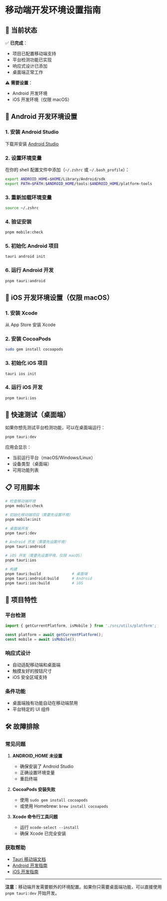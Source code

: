 # 移动端开发环境设置指南

## 🎯 当前状态

✅ **已完成**：
- 项目已配置移动端支持
- 平台检测功能已实现
- 响应式设计已添加
- 桌面端正常工作

⚠️ **需要设置**：
- Android 开发环境
- iOS 开发环境（仅限 macOS）

## 📱 Android 开发环境设置

### 1. 安装 Android Studio
下载并安装 [Android Studio](https://developer.android.com/studio)

### 2. 设置环境变量
在你的 shell 配置文件中添加（`~/.zshrc` 或 `~/.bash_profile`）：

```bash
export ANDROID_HOME=$HOME/Library/Android/sdk
export PATH=$PATH:$ANDROID_HOME/tools:$ANDROID_HOME/platform-tools
```

### 3. 重新加载环境变量
```bash
source ~/.zshrc
```

### 4. 验证安装
```bash
pnpm mobile:check
```

### 5. 初始化 Android 项目
```bash
tauri android init
```

### 6. 运行 Android 开发
```bash
pnpm tauri:android
```

## 🍎 iOS 开发环境设置（仅限 macOS）

### 1. 安装 Xcode
从 App Store 安装 Xcode

### 2. 安装 CocoaPods
```bash
sudo gem install cocoapods
```

### 3. 初始化 iOS 项目
```bash
tauri ios init
```

### 4. 运行 iOS 开发
```bash
pnpm tauri:ios
```

## 🚀 快速测试（桌面端）

如果你想先测试平台检测功能，可以在桌面端运行：

```bash
pnpm tauri:dev
```

应用会显示：
- 当前运行平台（macOS/Windows/Linux）
- 设备类型（桌面端）
- 可用功能列表

## 📋 可用脚本

```bash
# 检查移动端环境
pnpm mobile:check

# 初始化移动端项目（需要先设置环境）
pnpm mobile:init

# 桌面端开发
pnpm tauri:dev

# Android 开发（需要先设置环境）
pnpm tauri:android

# iOS 开发（需要先设置环境，仅限 macOS）
pnpm tauri:ios

# 构建
pnpm tauri:build              # 桌面端
pnpm tauri:android:build      # Android
pnpm tauri:ios:build          # iOS
```

## 🔧 项目特性

### 平台检测
```typescript
import { getCurrentPlatform, isMobile } from './src/utils/platform';

const platform = await getCurrentPlatform();
const mobile = await isMobile();
```

### 响应式设计
- 自动适配移动端和桌面端
- 触摸友好的按钮尺寸
- iOS 安全区域支持

### 条件功能
- 桌面端独有功能自动在移动端禁用
- 平台特定的 UI 组件

## 🛠 故障排除

### 常见问题

1. **ANDROID_HOME 未设置**
   - 确保安装了 Android Studio
   - 正确设置环境变量
   - 重启终端

2. **CocoaPods 安装失败**
   - 使用 `sudo gem install cocoapods`
   - 或使用 Homebrew: `brew install cocoapods`

3. **Xcode 命令行工具问题**
   - 运行 `xcode-select --install`
   - 确保 Xcode 已完全安装

### 获取帮助

- [Tauri 移动端文档](https://tauri.app/develop/mobile/)
- [Android 开发指南](https://tauri.app/develop/mobile/android/)
- [iOS 开发指南](https://tauri.app/develop/mobile/ios/)

---

**注意**：移动端开发需要额外的环境配置。如果你只需要桌面端功能，可以直接使用 `pnpm tauri:dev` 开始开发。